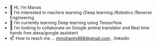 - 👋 Hi, I’m Manas
- 👀 I’m interested in machine learning /Deep learning /Robotics /Reverse Engineering 
- 🌱 I’m currently learning  Deep learning using Tensorflow 
- 💞️ I’m looking to collaborate on Google animal translator and Real time hands free alexa/google assistant
- 📫 How to reach me ... mmohanty888@gmail.com , linkedin

<!---
manas1988/manas1988 is a ✨ special ✨ repository because its `README.md` (this file) appears on your GitHub profile.
You can click the Preview link to take a look at your changes.
--->
